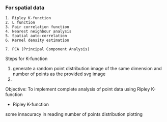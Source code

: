 ### For spatial data
    1. Ripley K-function
    2. L function
    3. Pair correlation function
    4. Nearest neighbour analysis
    5. Spatial auto-correlation
    6. Kernel density estimation

    7. PCA (Principal Component Analysis)


Steps for K-function
1. generate a random point distribution image of the same dimension and number of points as the provided svg image
2. 


Objective:
To implement complete analysis of point data using Ripley K-function

- Ripley K-function 

some innacuracy in reading number of points
distribution plotting

